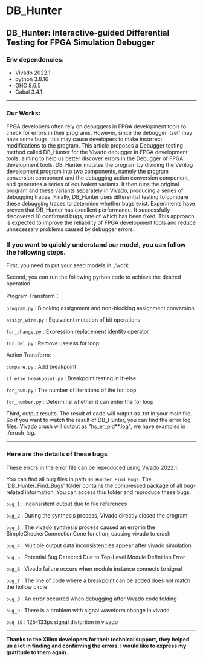 # DB_Hunter

## DB_Hunter: Interactive-guided Differential Testing for FPGA Simulation Debugger 

### **Env dependencies:**
+ Vivado 2022.1
+ python 3.8.16
+ GHC 8.6.5
+ Cabal 3.4.1

---

### Our Works:
FPGA developers often rely on debuggers in FPGA development tools to check for errors in their programs. However, since the debugger itself may have some bugs, this may cause developers to make incorrect modifications to the program. This article proposes a Debugger testing method called DB_Hunter for the Vivado debugger in FPGA development tools, aiming to help us better discover errors in the Debugger of FPGA development tools. DB_Hunter mutates the program by dividing the Verilog development program into two components, namely the program conversion component and the debugging action conversion component, and generates a series of equivalent variants. It then runs the original program and these variants separately in Vivado, producing a series of debugging traces. Finally, DB_Hunter uses differential testing to compare these debugging traces to determine whether bugs exist. Experiments have proven that DB_Hunter has excellent performance. It successfully discovered 10 confirmed bugs, one of which has been fixed. This approach is expected to improve the reliability of FPGA development tools and reduce unnecessary problems caused by debugger errors.


### **If you want to quickly understand our model, you can follow the following steps.**

First, you need to put your seed models in ./work.

Second, you can run the following python code to achieve the desired operation.

Program Transform：

`program.py` : Blocking assignment and non-blocking assignment conversion

`assign_wire.py` : Equivalent mutation of bit operations

`for_change.py` : Expression replacement identity operator

`for_del.py` : Remove useless for loop

Action Transform:

`compare.py` : Add breakpoint

`if_else_breakpoint.py` : Breakpoint testing in if-else

`for_num.py` : The number of iterations of the for loop

`for_number.py` : Determine whether it can enter the for loop

Third, output results. The result of code will output as .txt in your main file. So if you want to watch the result of DB_Hunter, you can find the error log files. Vivado crush will output as "hs_er_pid**.log", we have examples in ./crush_log.


---

### Here are the details of these bugs
These errors in the error file can be reproduced using Vivado 2022.1.

You can find all bug files in path `DB_Hunter_Find_Bugs`.
The 'DB_Hunter_Find_Bugs' folder contains the compressed package of all bug-related information, You can access this folder and reproduce these bugs.

`bug_1` : Inconsistent output due to file references

`bug_2` : During the synthesis process, Vivado directly closed the program

`bug_3` : The vivado synthesis process caused an error in the SimpleCheckerConnectionCone function, causing vivado to crash

`bug_4` : Multiple output data inconsistencies appear after vivado simulation

`bug_5` : Potential Bug Detected Due to Top-Level Module Definition Error

`bug_6` : Vivado failure occurs when module instance connects to signal

`bug_7` : The line of code where a breakpoint can be added does not match the hollow circle

`bug_8` : An error occurred when debugging after Vivado code folding

`bug_9` : There is a problem with signal waveform change in vivado

`bug_10` : 125-133ps signal distortion in vivado

---
**Thanks to the Xilinx developers for their technical support, they helped us a lot in finding and confirming the errors. I would like to express my gratitude to them again.**
